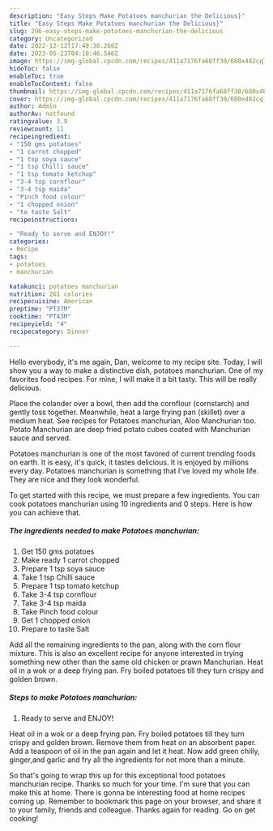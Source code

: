 ```yaml
---
description: "Easy Steps Make Potatoes manchurian the Delicious}"
title: "Easy Steps Make Potatoes manchurian the Delicious}"
slug: 296-easy-steps-make-potatoes-manchurian-the-delicious
category: Uncategorized
date: 2022-12-12T17:49:30.260Z
date: 2023-05-23T04:10:46.546Z
image: https://img-global.cpcdn.com/recipes/411a7176fa68ff30/680x482cq70/potatoes-manchurian-recipe-main-photo.jpg
hideToc: false
enableToc: true
enableTocContent: false
thumbnail: https://img-global.cpcdn.com/recipes/411a7176fa68ff30/680x482cq70/potatoes-manchurian-recipe-main-photo.jpg
cover: https://img-global.cpcdn.com/recipes/411a7176fa68ff30/680x482cq70/potatoes-manchurian-recipe-main-photo.jpg
author: Admin
authorAv: notfound
ratingvalue: 3.9
reviewcount: 11
recipeingredient:
- "150 gms potatoes"
- "1 carrot chopped"
- "1 tsp soya sauce"
- "1 tsp Chilli sauce"
- "1 tsp tomato ketchup"
- "3-4 tsp cornflour"
- "3-4 tsp maida"
- "Pinch food colour"
- "1 chopped onion"
- "to taste Salt"
recipeinstructions:

- "Ready to serve and ENJOY!"
categories:
- Recipe
tags:
- potatoes
- manchurian

katakunci: potatoes manchurian 
nutrition: 261 calories
recipecuisine: American
preptime: "PT37M"
cooktime: "PT43M"
recipeyield: "4"
recipecategory: Dinner

---
```



Hello everybody, it's me again, Dan, welcome to my recipe site. Today, I will show you a way to make a distinctive dish, potatoes manchurian. One of my favorites food recipes. For mine, I will make it a bit tasty. This will be really delicious.

Place the colander over a bowl, then add the cornflour (cornstarch) and gently toss together. Meanwhile, heat a large frying pan (skillet) over a medium heat. See recipes for Potatoes manchurian, Aloo Manchurian too. Potato Manchurian are deep fried potato cubes coated with Manchurian sauce and served.

Potatoes manchurian is one of the most favored of current trending foods on earth. It is easy, it's quick, it tastes delicious. It is enjoyed by millions every day. Potatoes manchurian is something that I've loved my whole life. They are nice and they look wonderful.


To get started with this recipe, we must prepare a few ingredients. You can cook potatoes manchurian using 10 ingredients and 0 steps. Here is how you can achieve that.

<!--inarticleads1-->

##### The ingredients needed to make Potatoes manchurian:

1. Get 150 gms potatoes
1. Make ready 1 carrot chopped
1. Prepare 1 tsp soya sauce
1. Take 1 tsp Chilli sauce
1. Prepare 1 tsp tomato ketchup
1. Take 3-4 tsp cornflour
1. Take 3-4 tsp maida
1. Take Pinch food colour
1. Get 1 chopped onion
1. Prepare to taste Salt


Add all the remaining ingredients to the pan, along with the corn flour mixture. This is also an excellent recipe for anyone interested in trying something new other than the same old chicken or prawn Manchurian. Heat oil in a wok or a deep frying pan. Fry boiled potatoes till they turn crispy and golden brown. 

<!--inarticleads2-->

##### Steps to make Potatoes manchurian:


1. Ready to serve and ENJOY!

Heat oil in a wok or a deep frying pan. Fry boiled potatoes till they turn crispy and golden brown. Remove them from heat on an absorbent paper. Add a teaspoon of oil in the pan again and let it heat. Now add green chilly, ginger,and garlic and fry all the ingredients for not more than a minute. 

So that's going to wrap this up for this exceptional food potatoes manchurian recipe. Thanks so much for your time. I'm sure that you can make this at home. There is gonna be interesting food at home recipes coming up. Remember to bookmark this page on your browser, and share it to your family, friends and colleague. Thanks again for reading. Go on get cooking!

